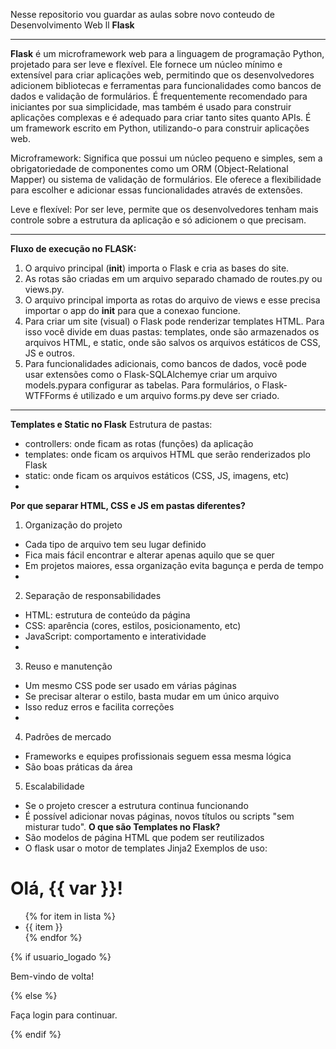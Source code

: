 Nesse repositorio vou guardar as aulas sobre novo conteudo de Desenvolvimento Web ll **Flask**

---

**Flask** é um microframework web para a linguagem de programação Python, projetado para ser leve e flexível. Ele fornece um núcleo mínimo e extensível para criar aplicações web, permitindo que os desenvolvedores adicionem bibliotecas e ferramentas para funcionalidades como bancos de dados e validação de formulários. É frequentemente recomendado para iniciantes por sua simplicidade, mas também é usado para construir aplicações complexas e é adequado para criar tanto sites quanto APIs. É um framework escrito em Python, utilizando-o para construir aplicações web. 

Microframework: Significa que possui um núcleo pequeno e simples, sem a obrigatoriedade de componentes como um ORM (Object-Relational Mapper) ou sistema de validação de formulários. Ele oferece a flexibilidade para escolher e adicionar essas funcionalidades através de extensões. 

Leve e flexível: Por ser leve, permite que os desenvolvedores tenham mais controle sobre a estrutura da aplicação e só adicionem o que precisam. 

---

**Fluxo de execução no FLASK:**
1. O arquivo principal (__init__) importa o Flask e cria as bases do site.
2. As rotas são criadas em um arquivo separado chamado de routes.py ou views.py.
3. O arquivo principal importa as rotas do arquivo de views e esse precisa importar o app do __init__ para que a conexao funcione.
4. Para criar um site (visual) o Flask pode renderizar templates HTML. Para isso você divide em duas pastas: templates, onde são armazenados os arquivos HTML, e static, onde são salvos os arquivos estáticos de CSS, JS e outros.
5. Para funcionalidades adicionais, como bancos de dados, você pode usar extensões como o Flask-SQLAlchemye criar um arquivo models.pypara configurar as tabelas. Para formulários, o Flask-WTFForms é utilizado e um arquivo forms.py deve ser criado.

---

**Templates e Static no Flask**
Estrutura de pastas:
- controllers: onde ficam as rotas (funções) da aplicação
- templates: onde ficam os arquivos HTML que serão renderizados plo Flask
- static: onde ficam os arquivos estáticos (CSS, JS, imagens, etc)
- 
**Por que separar HTML, CSS e JS em pastas diferentes?**
1. Organização do projeto
- Cada tipo de arquivo tem seu lugar definido
- Fica mais fácil encontrar e alterar apenas aquilo que se quer
- Em projetos maiores, essa organização evita bagunça e perda de tempo
- 
2. Separação de responsabilidades
- HTML: estrutura de conteúdo da página
- CSS: aparência (cores, estilos, posicionamento, etc)
- JavaScript: comportamento e interatividade
- 
3. Reuso e manutenção
- Um mesmo CSS pode ser usado em várias páginas
- Se precisar alterar o estilo, basta mudar em um único arquivo
- Isso reduz erros e facilita correções
- 
4. Padrões de mercado
- Frameworks e equipes profissionais seguem essa mesma lógica
- São boas práticas da área
5. Escalabilidade
- Se o projeto crescer a estrutura continua funcionando
- É possível adicionar novas páginas, novos títulos ou scripts "sem misturar tudo".
**O que são Templates no Flask?**
- São modelos de página HTML que podem ser reutilizados
- O flask usar o motor de templates Jinja2
Exemplos de uso:
<h1> Olá, {{ var }}! </h1>
<ul>
    {% for item in lista %}
        <li>{{ item }}</li>
    {% endfor %}
</ul>
{% if usuario_logado %}
    <p>Bem-vindo de volta!</p>
{% else %}
    <p>Faça login para continuar.</p>
{% endif %}

